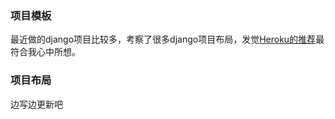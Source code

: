 ### 项目模板

最近做的django项目比较多，考察了很多django项目布局，发觉[Heroku的推荐](http://www.deploydjango.com/django_project_structure/index.html#the-basics-a-default-django-project)最符合我心中所想。


### 项目布局

边写边更新吧